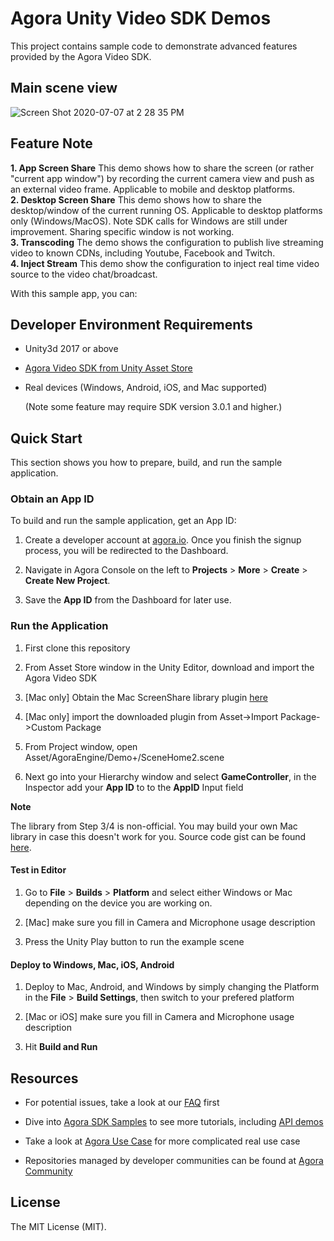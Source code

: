 # Agora Unity Video SDK Demos

This project contains sample code to demonstrate advanced features provided by the Agora Video SDK.

  

## Main scene view

![Screen Shot 2020-07-07 at 2 28 35 PM](https://user-images.githubusercontent.com/1261195/88594543-3416f880-d016-11ea-9f75-5c7e712efa84.png)

  
## Feature Note

  

 **1. App Screen Share**
     This demo shows how to share the screen (or rather "current app window") by recording the current camera view and push as an external video frame.  Applicable to mobile and desktop platforms.<br>
 **2. Desktop Screen Share**
     This demo shows how to share the desktop/window of the current running OS.  Applicable to desktop platforms only (Windows/MacOS). Note SDK calls for Windows are still under improvement.  Sharing specific window is not working.<br>
 **3. Transcoding**
     The demo shows the configuration to publish live streaming video to known CDNs, including Youtube, Facebook and Twitch.<br>
 **4. Inject Stream**
     This demo show the configuration to inject real time video source to the video chat/broadcast. <br>
    

With this sample app, you can:

  

## Developer Environment Requirements

  

- Unity3d 2017 or above

-  [Agora Video SDK from Unity Asset Store](https://assetstore.unity.com/packages/tools/video/agora-video-chat-sdk-for-unity-134502)

- Real devices (Windows, Android, iOS, and Mac supported)

  (Note some feature may require SDK version 3.0.1 and higher.)

  

## Quick Start

  

This section shows you how to prepare, build, and run the sample application.

  

### Obtain an App ID

  

To build and run the sample application, get an App ID:

  

1.  Create a developer account at  [agora.io](https://dashboard.agora.io/signin/). Once you finish the signup process, you will be redirected to the Dashboard.

2.  Navigate in Agora Console on the left to  ****Projects****  >  ****More****  >  ****Create****  >  ****Create New Project****.

3.  Save the  ****App ID****  from the Dashboard for later use.

  

  

### [](https://github.com/AgoraIO-Community/Unity-RTM#run-the-application)Run the Application

  

1.  First clone this repository

2. From Asset Store window in the Unity Editor, download and import the Agora Video SDK

3.  [Mac only] Obtain the Mac ScreenShare library plugin [here](https://bit.ly/2AIFyjK)

4. [Mac only] import the downloaded plugin from Asset->Import Package->Custom Package

5.  From Project window, open Asset/AgoraEngine/Demo+/SceneHome2.scene

6. Next go into your Hierarchy window and select  ****GameController****, in the Inspector add your  ****App ID****  to to the  ****AppID****  Input field

  

****Note****

The library from Step 3/4 is non-official.  You may build your own Mac library in case this doesn't work for you.  Source code gist can be found [here](https://gist.github.com/icywind/0fd26481dd6884821d7f917944ec0042).

#### [](https://github.com/AgoraIO-Community/Unity-RTM#test-in-editor)Test in Editor

  

1.  Go to  ****File****  >  ****Builds****  >  ****Platform****  and select either Windows or Mac depending on the device you are working on.

2. [Mac] make sure you fill in Camera and Microphone usage description

3. Press the Unity Play button to run the example scene

  

#### [](https://github.com/AgoraIO-Community/Unity-RTM#deploy-to-windows-mac-android)Deploy to Windows, Mac, iOS, Android

  

1.  Deploy to Mac, Android, and Windows by simply changing the Platform in the  ****File****  >  ****Build Settings****, then switch to your prefered platform

2.  [Mac or iOS] make sure you fill in Camera and Microphone usage description

3.  Hit  ****Build and Run****

  

## [](https://github.com/AgoraIO-Community/Unity-RTM#resources)Resources

  

- For potential issues, take a look at our  [FAQ](https://docs.agora.io/cn/faq)  first

- Dive into  [Agora SDK Samples](https://github.com/AgoraIO)  to see more tutorials, including [API demos](https://github.com/AgoraIO/Agora-Unity-Quickstart/tree/master/API-Example-Unity)

- Take a look at  [Agora Use Case](https://github.com/AgoraIO-usecase)  for more complicated real use case

- Repositories managed by developer communities can be found at  [Agora Community](https://github.com/AgoraIO-Community)




## License

  

The MIT License (MIT).
